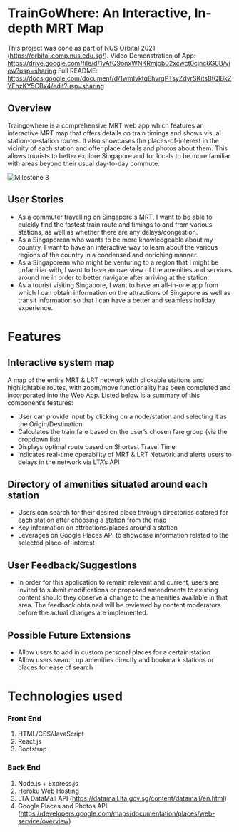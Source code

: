 # TrainGoWhere: An Interactive, In-depth MRT Map

This project was done as part of NUS Orbital 2021 (https://orbital.comp.nus.edu.sg/).
Video Demonstration of App: https://drive.google.com/file/d/1vAfQ9onxWNKRmjob02xcwct0cjnc6G0B/view?usp=sharing
Full README: https://docs.google.com/document/d/1wmIvktqEhvrgPTsyZdyrSKitsBtQlBkZYFhzKY5CBx4/edit?usp=sharing

## Overview

Traingowhere is a comprehensive MRT web app which features an interactive MRT map that offers details on train timings and shows visual station-to-station routes. It also showcases the places-of-interest in the vicinity of each station and offer place details and photos about them. This allows tourists to better explore Singapore and for locals to be more familiar with areas beyond their usual day-to-day commute.

![Milestone 3](https://user-images.githubusercontent.com/39799639/128197929-b3eda424-881c-423a-9dc3-67ddb4b86ee5.png)



## User Stories

- As a commuter travelling on Singapore's MRT, I want to be able to quickly find the fastest train route and timings to and from various stations, as well as whether there are any delays/congestion.
- As a Singaporean who wants to be more knowledgeable about my country, I want to have an interactive way to learn about the various regions of the country in a condensed and enriching manner.
- As a Singaporean who might be venturing to a region that I might be unfamiliar with, I want to have an overview of the amenities and services around me in order to better navigate after arriving at the station.
- As a tourist visiting Singapore, I want to have an all-in-one app from which I can obtain information on the attractions of Singapore as well as transit information so that I can have a better and seamless holiday experience.


# Features 

## Interactive system map
A map of the entire MRT & LRT network with clickable stations and highlightable routes, with zoom/move functionality has been completed and incorporated into the Web App. Listed below is a summary of this component’s features:

- User can provide input by clicking on a node/station and selecting it as the Origin/Destination
- Calculates the train fare based on the user’s chosen fare group (via the dropdown list)
- Displays optimal route based on Shortest Travel Time
- Indicates real-time operability of MRT & LRT Network and alerts users to delays in the network via LTA’s API


## Directory of amenities situated around each station
- Users can search for their desired place through directories catered for each station after choosing a station from the map
- Key information on attractions/places around a station
- Leverages on Google Places API to showcase information related to the selected place-of-interest


## User Feedback/Suggestions
- In order for this application to remain relevant and current, users are invited to submit modifications or proposed amendments to existing content should they observe a change to the amenities available in that area. The feedback obtained will be reviewed by content moderators before the actual changes are implemented. 

## Possible Future Extensions
- Allow users to add in custom personal places for a certain station
- Allow users search up amenities directly and bookmark stations or places for ease of search


# Technologies used

### Front End
1. HTML/CSS/JavaScript 
2. React.js
3. Bootstrap

### Back End
1. Node.js + Express.js
2. Heroku Web Hosting
3. LTA DataMall API (https://datamall.lta.gov.sg/content/datamall/en.html)
4. Google Places and Photos API (https://developers.google.com/maps/documentation/places/web-service/overview)





